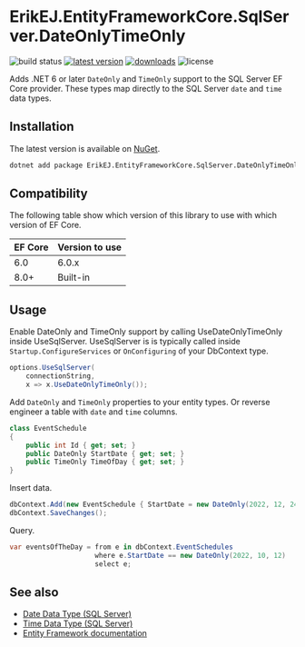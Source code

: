 ErikEJ.EntityFrameworkCore.SqlServer.DateOnlyTimeOnly
========================================

![build status](https://img.shields.io/github/actions/workflow/status/ErikEJ/EFCore.SqlServer.DateOnlyTimeOnly/dotnet.yml?main) [![latest version](https://img.shields.io/nuget/v/ErikEJ.EntityFrameworkCore.SqlServer.DateOnlyTimeOnly)](https://www.nuget.org/packages/ErikEJ.EntityFrameworkCore.SqlServer.DateOnlyTimeOnly) [![downloads](https://img.shields.io/nuget/dt/ErikEJ.EntityFrameworkCore.SqlServer.DateOnlyTimeOnly)](https://www.nuget.org/packages/ErikEJ.EntityFrameworkCore.SqlServer.DateOnlyTimeOnly) ![license](https://img.shields.io/github/license/ErikEJ/EFCore.SqlServer.DateOnlyTimeOnly)

Adds .NET 6 or later `DateOnly` and `TimeOnly` support to the SQL Server EF Core provider. These types map directly to the SQL Server `date` and `time` data types.

Installation
------------

The latest version is available on [NuGet](https://www.nuget.org/packages/ErikEJ.EntityFrameworkCore.SqlServer.DateOnlyTimeOnly).

```sh
dotnet add package ErikEJ.EntityFrameworkCore.SqlServer.DateOnlyTimeOnly
```

Compatibility
-------------

The following table show which version of this library to use with which version of EF Core.

| EF Core | Version to use  |
|-|-|
| 6.0     | 6.0.x           |
| 8.0+    | Built-in        |

Usage
-----

Enable DateOnly and TimeOnly support by calling UseDateOnlyTimeOnly inside UseSqlServer. UseSqlServer is is typically called inside `Startup.ConfigureServices` or `OnConfiguring` of your DbContext type.

```cs
options.UseSqlServer(
    connectionString,
    x => x.UseDateOnlyTimeOnly());
```

Add `DateOnly` and `TimeOnly` properties to your entity types. Or reverse engineer a table with `date` and `time` columns.

```cs
class EventSchedule
{
    public int Id { get; set; }
    public DateOnly StartDate { get; set; }
    public TimeOnly TimeOfDay { get; set; }
}
```

Insert data.

```cs
dbContext.Add(new EventSchedule { StartDate = new DateOnly(2022, 12, 24), TimeOfDay = new TimeOnly(12, 00) });
dbContext.SaveChanges();
```

Query.

```cs
var eventsOfTheDay = from e in dbContext.EventSchedules
                     where e.StartDate == new DateOnly(2022, 10, 12)
                     select e;
```

See also
--------

* [Date Data Type (SQL Server)](https://learn.microsoft.com/sql/t-sql/data-types/date-transact-sql)
* [Time Data Type (SQL Server)](https://learn.microsoft.com/sql/t-sql/data-types/time-transact-sql)
* [Entity Framework documentation](https://learn.microsoft.com/ef/)
